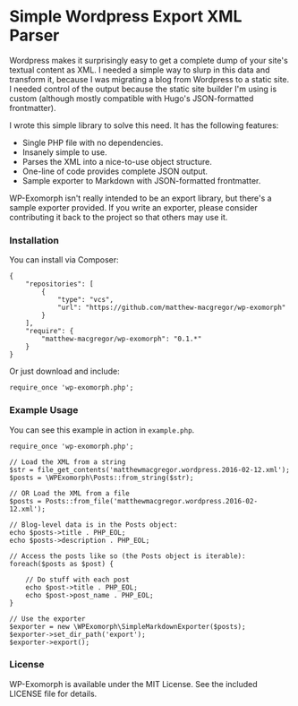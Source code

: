 # Simple Wordpress Export XML Parser

Wordpress makes it surprisingly easy to get a complete dump of your site's textual content as XML. 
I needed a simple way to slurp in this data and transform it, because I was migrating a blog from
Wordpress to a static site. I needed control of the output because the static site builder I'm 
using is custom (although mostly compatible with Hugo's JSON-formatted frontmatter).

I wrote this simple library to solve this need. It has the following features:

* Single PHP file with no dependencies.
* Insanely simple to use.
* Parses the XML into a nice-to-use object structure. 
* One-line of code provides complete JSON output.
* Sample exporter to Markdown with JSON-formatted frontmatter.

WP-Exomorph isn't really intended to be an export library, but there's a sample exporter provided.
If you write an exporter, please consider contributing it back to the project so that others may
use it.

### Installation

You can install via Composer:

    {
        "repositories": [
            {
                "type": "vcs",
                "url": "https://github.com/matthew-macgregor/wp-exomorph"
            }
        ],
        "require": {
            "matthew-macgregor/wp-exomorph": "0.1.*"
        }
    }

Or just download and include:

    require_once 'wp-exomorph.php';

### Example Usage

You can see this example in action in `example.php`.

    require_once 'wp-exomorph.php';

    // Load the XML from a string
    $str = file_get_contents('matthewmacgregor.wordpress.2016-02-12.xml');
    $posts = \WPExomorph\Posts::from_string($str);

    // OR Load the XML from a file
    $posts = Posts::from_file('matthewmacgregor.wordpress.2016-02-12.xml');

    // Blog-level data is in the Posts object:
    echo $posts->title . PHP_EOL;
    echo $posts->description . PHP_EOL;

    // Access the posts like so (the Posts object is iterable):
    foreach($posts as $post) {

        // Do stuff with each post
        echo $post->title . PHP_EOL;
        echo $post->post_name . PHP_EOL;   
    }

    // Use the exporter
    $exporter = new \WPExomorph\SimpleMarkdownExporter($posts);
    $exporter->set_dir_path('export');
    $exporter->export();

### License

WP-Exomorph is available under the MIT License. See the included LICENSE file for details.